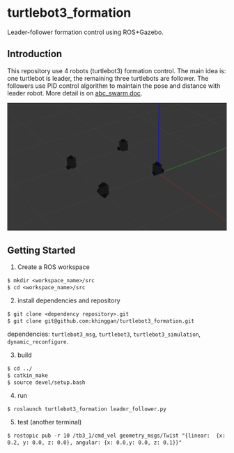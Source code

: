 # turtlebot3_formation
Leader-follower formation control using ROS+Gazebo. 

## Introduction
This repository use 4 robots (turtlebot3) formation control. The main idea is: one turtlebot is leader, the remaining three turtlebots are follower. The followers use PID control algorithm to maintain the pose and distance with leader robot. More detail is on [abc_swarm doc](https://abc-swarm.readthedocs.io/en/latest/index.html). 

![System image](include/four_tb3_formation.png "4 Turtlebot3 formation control in Gazebo")

## Getting Started
1. Create a ROS workspace
```console
$ mkdir <workspace_name>/src
$ cd <workspace_name>/src
```

2. install dependencies and repository
```console
$ git clone <dependency repository>.git
$ git clone git@github.com:khinggan/turtlebot3_formation.git
```
dependencies: `turtlebot3_msg`, `turtlebot3`, `turtlebot3_simulation`, `dynamic_reconfigure`.

3. build
```console
$ cd ../
$ catkin_make
$ source devel/setup.bash
```

4. run
```console
$ roslaunch turtlebot3_formation leader_follower.py
```

5. test (another terminal)
```console
$ rostopic pub -r 10 /tb3_1/cmd_vel geometry_msgs/Twist "{linear:  {x: 0.2, y: 0.0, z: 0.0}, angular: {x: 0.0,y: 0.0, z: 0.1}}"
```